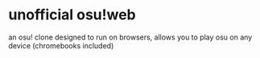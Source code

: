 # unofficial osu!web
 an osu! clone designed to run on browsers, allows you to play osu on any device (chromebooks included)
